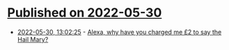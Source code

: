 # [Published on 2022-05-30](index.md)

* [2022-05-30, 13:02:25](https://news.ycombinator.com/item?id=31558530) - [Alexa, why have you charged me £2 to say the Hail Mary?](https://www.theguardian.com/money/2022/may/28/alexa-daily-prayers-voice-command-amazon-subscription)
